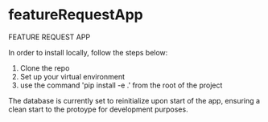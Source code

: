 # featureRequestApp

FEATURE REQUEST APP

In order to install locally, follow the steps below:

1. Clone the repo
2. Set up your virtual environment
3. use the command 'pip install -e .' from the root of the project

The database is currently set to reinitialize upon start of the app, ensuring a clean start to the protoype for development purposes.
